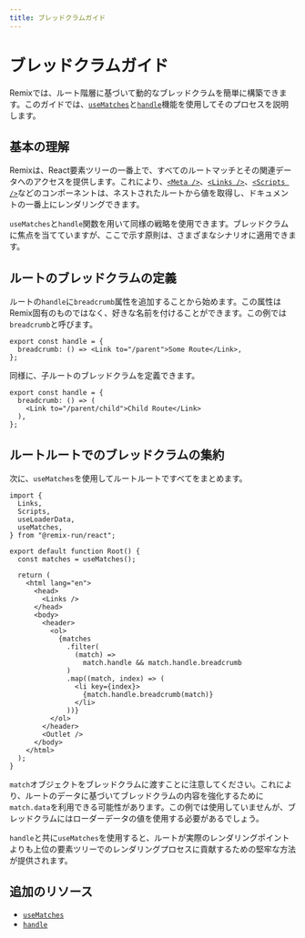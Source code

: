 ```yaml
---
title: ブレッドクラムガイド
---
```


# ブレッドクラムガイド

Remixでは、ルート階層に基づいて動的なブレッドクラムを簡単に構築できます。このガイドでは、[`useMatches`][use-matches]と[`handle`][handle]機能を使用してそのプロセスを説明します。

## 基本の理解

Remixは、React要素ツリーの一番上で、すべてのルートマッチとその関連データへのアクセスを提供します。これにより、[`<Meta />`][meta-component]、[`<Links />`][links-component]、[`<Scripts />`][scripts-component]などのコンポーネントは、ネストされたルートから値を取得し、ドキュメントの一番上にレンダリングできます。

`useMatches`と`handle`関数を用いて同様の戦略を使用できます。ブレッドクラムに焦点を当てていますが、ここで示す原則は、さまざまなシナリオに適用できます。


## ルートのブレッドクラムの定義

ルートの`handle`に`breadcrumb`属性を追加することから始めます。この属性はRemix固有のものではなく、好きな名前を付けることができます。この例では`breadcrumb`と呼びます。

```tsx filename=app/routes/parent.tsx
export const handle = {
  breadcrumb: () => <Link to="/parent">Some Route</Link>,
};
```

同様に、子ルートのブレッドクラムを定義できます。

```tsx filename=app/routes/parent.child.tsx
export const handle = {
  breadcrumb: () => (
    <Link to="/parent/child">Child Route</Link>
  ),
};
```

## ルートルートでのブレッドクラムの集約

次に、`useMatches`を使用してルートルートですべてをまとめます。

```tsx filename=app/root.tsx lines=[5,9,19-28]
import {
  Links,
  Scripts,
  useLoaderData,
  useMatches,
} from "@remix-run/react";

export default function Root() {
  const matches = useMatches();

  return (
    <html lang="en">
      <head>
        <Links />
      </head>
      <body>
        <header>
          <ol>
            {matches
              .filter(
                (match) =>
                  match.handle && match.handle.breadcrumb
              )
              .map((match, index) => (
                <li key={index}>
                  {match.handle.breadcrumb(match)}
                </li>
              ))}
          </ol>
        </header>
        <Outlet />
      </body>
    </html>
  );
}
```

`match`オブジェクトをブレッドクラムに渡すことに注意してください。これにより、ルートのデータに基づいてブレッドクラムの内容を強化するために`match.data`を利用できる可能性があります。この例では使用していませんが、ブレッドクラムにはローダーデータの値を使用する必要があるでしょう。

`handle`と共に`useMatches`を使用すると、ルートが実際のレンダリングポイントよりも上位の要素ツリーでのレンダリングプロセスに貢献するための堅牢な方法が提供されます。

## 追加のリソース

- [`useMatches`][use-matches]
- [`handle`][handle]

[use-matches]: ../hooks/use-matches
[handle]: ../route/handle
[meta-component]: ../components/meta
[links-component]: ../components/links
[scripts-component]: ../components/scripts

